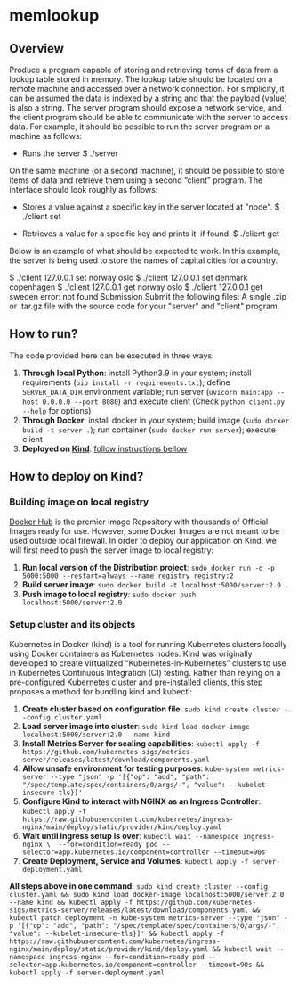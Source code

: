 # memlookup

## Overview
Produce a program capable of storing and retrieving items of data from a lookup table stored in
memory. The lookup table should be located on a remote machine and accessed over a network
connection. For simplicity, it can be assumed the data is indexed by a string and that the payload
(value) is also a string.
The server program should expose a network service, and the client program should be able to
communicate with the server to access data. For example, it should be possible to run the server
program on a machine as follows:

- Runs the server
$ ./server

On the same machine (or a second machine), it should be possible to store items of data and
retrieve them using a second “client” program. The interface should look roughly as follows:

- Stores a value against a specific key in the server located at "node".
$ ./client <node> set <key> <value>

- Retrieves a value for a specific key and prints it, if found.
$ ./client <node> get <key>
<value>
Below is an example of what should be expected to work. In this example, the server is being used to
store the names of capital cities for a country.

$ ./client 127.0.0.1 set norway oslo
$ ./client 127.0.0.1 set denmark copenhagen
$ ./client 127.0.0.1 get norway
oslo
$ ./client 127.0.0.1 get sweden
error: not found
Submission
Submit the following files:
A single .zip or .tar.gz file with the source code for your "server" and "client" program.

## How to run?
The code provided here can be executed in three ways:

1. **Through local Python**: install Python3.9 in your system; install requirements (`pip install -r requirements.txt`); define `SERVER_DATA_DIR` environment variable; run server (`uvicorn main:app --host 0.0.0.0 --port 8080`) and execute client (Check `python client.py --help` for options)
2. **Through Docker**: install docker in your system; build image (`sudo docker build -t server .`); run container (`sudo docker run server`); execute client
3. **Deployed on [Kind](https://kind.sigs.k8s.io/)**: [follow instructions bellow](#how-to-deploy-on-Kind?)


## How to deploy on Kind?

### Building image on local registry

[Docker Hub](https://hub.docker.com/) is the premier Image Repository with thousands of Official Images ready for use. However, some Docker Images are not meant to be used outside local firewall. In order to deploy our application on Kind, we will first need to push the server image to local registry:

1. **Run local version of the Distribution project**: `sudo docker run -d -p 5000:5000 --restart=always --name registry registry:2`
2. **Build server image**: `sudo docker build -t localhost:5000/server:2.0 .`
3. **Push image to local registry**: `sudo docker push localhost:5000/server:2.0`

### Setup cluster and its objects

Kubernetes in Docker (kind) is a tool for running Kubernetes clusters locally using Docker containers as Kubernetes nodes. Kind was originally developed to create virtualized “Kubernetes-in-Kubernetes” clusters to use in Kubernetes Continuous Integration (CI) testing. Rather than relying on a pre-configured Kubernetes cluster and pre-installed clients, this step proposes a method for bundling kind and kubectl:

1. **Create cluster based on configuration file**: `sudo kind create cluster --config cluster.yaml`
2. **Load server image into cluster**: `sudo kind load docker-image localhost:5000/server:2.0 --name kind`
3. **Install Metrics Server for scaling capabilities**: `kubectl apply -f https://github.com/kubernetes-sigs/metrics-server/releases/latest/download/components.yaml`
4. **Allow unsafe environment for testing purposes**: `kube-system metrics-server --type "json" -p '[{"op": "add", "path": "/spec/template/spec/containers/0/args/-", "value": --kubelet-insecure-tls}]'`
5. **Configure Kind to interact with NGINX as an Ingress Controller**: `kubectl apply -f https://raw.githubusercontent.com/kubernetes/ingress-nginx/main/deploy/static/provider/kind/deploy.yaml`
6. **Wait until Ingress setup is over**: `kubectl wait --namespace ingress-nginx \  --for=condition=ready pod --selector=app.kubernetes.io/component=controller --timeout=90s`
7. **Create Deployment, Service and Volumes**: `kubectl apply -f server-deployment.yaml`

**All steps above in one command**:  `sudo kind create cluster --config cluster.yaml && sudo kind load docker-image localhost:5000/server:2.0 --name kind && kubectl apply -f https://github.com/kubernetes-sigs/metrics-server/releases/latest/download/components.yaml && kubectl patch deployment -n kube-system metrics-server --type "json" -p '[{"op": "add", "path": "/spec/template/spec/containers/0/args/-", "value": --kubelet-insecure-tls}]' && kubectl apply -f https://raw.githubusercontent.com/kubernetes/ingress-nginx/main/deploy/static/provider/kind/deploy.yaml && kubectl wait --namespace ingress-nginx --for=condition=ready pod --selector=app.kubernetes.io/component=controller --timeout=90s && kubectl apply -f server-deployment.yaml`
  
